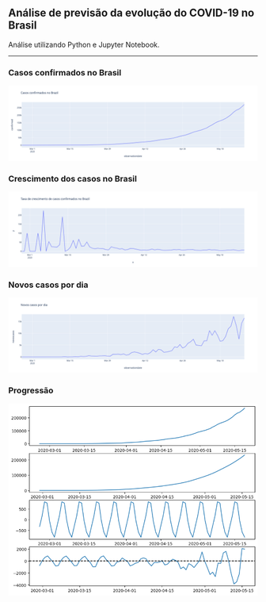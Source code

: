 ## Análise de previsão da evolução do COVID-19 no Brasil

Análise utilizando Python e Jupyter Notebook.

---

### Casos confirmados no Brasil
![Plot](plot/confirmed.png)

### Crescimento dos casos no Brasil
![Plot](plot/grow_cases.png)

### Novos casos por dia
![Plot](plot/new_cases.png)

### Progressão
![Plot](plot/progression.png)
